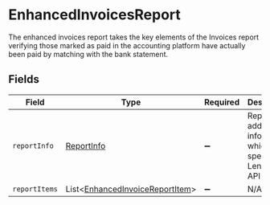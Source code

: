 # EnhancedInvoicesReport

The enhanced invoices report takes the key elements of the Invoices report verifying those marked as paid in the accounting platform have actually been paid by matching with the bank statement.


## Fields

| Field                                                                               | Type                                                                                | Required                                                                            | Description                                                                         |
| ----------------------------------------------------------------------------------- | ----------------------------------------------------------------------------------- | ----------------------------------------------------------------------------------- | ----------------------------------------------------------------------------------- |
| `reportInfo`                                                                        | [ReportInfo](../../models/shared/ReportInfo.md)                                     | :heavy_minus_sign:                                                                  | Report additional information, which is specific to Lending API reports.            |
| `reportItems`                                                                       | List<[EnhancedInvoiceReportItem](../../models/shared/EnhancedInvoiceReportItem.md)> | :heavy_minus_sign:                                                                  | N/A                                                                                 |